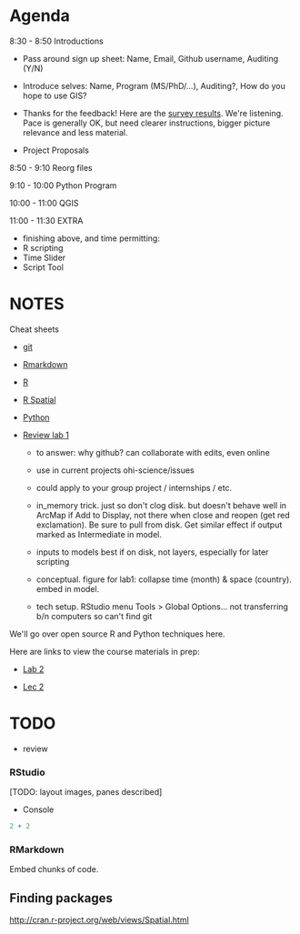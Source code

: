 # Agenda

8:30 - 8:50 Introductions

- Pass around sign up sheet: Name, Email, Github username, Auditing (Y/N)

- Introduce selves: Name, Program (MS/PhD/...), Auditing?, How do you hope to use GIS?

- Thanks for the feedback! Here are the [survey results](https://docs.google.com/a/nceas.ucsb.edu/forms/d/1jwZg3MR2BrkDtRZl5QSkRjaXijL0JyUvAGiwkRQvBHc/viewanalytics#start=publishanalytics). We're listening. Pace is generally OK, but need clearer instructions, bigger picture relevance and less material. 

- Project Proposals

8:50 - 9:10 Reorg files

9:10 - 10:00 Python Program

10:00 - 11:00 QGIS

11:00 - 11:30 EXTRA

- finishing above, and time permitting:
- R scripting
- Time Slider
- Script Tool
 
# NOTES

Cheat sheets

- [git](references/git_cheatsheet.pdf?raw=true)
- [Rmarkdown](https://github.com/ucsb-bren/esm296-4f/blob/master/wk1/rmarkdown_cheatsheet.pdf?raw=true)
- [R](references/r_cheatsheet.pdf)
- [R Spatial](http://www.maths.lancs.ac.uk/~rowlings/Teaching/UseR2012/cheatsheet.html)
- [Python](references/python_cheat_sheet.pdf)

- [Review lab 1](https://rawgit.com/ucsb-bren/esm296-4f/master/wk1/lab1.html#review)

  - to answer: why github? can collaborate with edits, even online
  
  - use in current projects ohi-science/issues
    
  -  could apply to your group project / internships / etc.

  - in_memory trick. just so don't clog disk. but doesn't behave well in ArcMap if Add to Display, not there when close and reopen (get red exclamation). Be sure to pull from disk. Get similar effect if output marked as Intermediate in model.
    
  - inputs to models best if on disk, not layers, especially for later scripting
    
  - conceptual. figure for lab1: collapse time (month) & space (country). embed in model.

  - tech setup. RStudio menu Tools > Global Options... not transferring b/n computers so can't find git

We'll go over open source R and Python techniques here.

Here are links to view the course materials in prep:

- [Lab 2](https://rawgit.com/ucsb-bren/esm296-4f_private/master/wk2/lab2.html)

- [Lec 2](https://rawgit.com/ucsb-bren/esm296-4f_private/master/wk2/lec2.html)

# TODO

- review


### RStudio

[TODO: layout images, panes described]

- Console

```r
2 + 2
```

### RMarkdown

Embed chunks of code.

## Finding packages

http://cran.r-project.org/web/views/Spatial.html



